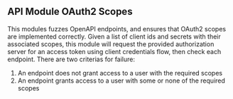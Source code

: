 ## API Module OAuth2 Scopes
This modules fuzzes OpenAPI endpoints, and ensures that OAuth2 scopes are implemented correctly.
Given a list of client ids and secrets with their associated scopes, this module will request the provided 
authorization server for an access token using client credentials flow, then check each endpoint.
There are two criterias for failure:

1. An endpoint does not grant access to a user with the required scopes
2. An endpoint grants access to a user with some or none of the required scopes
